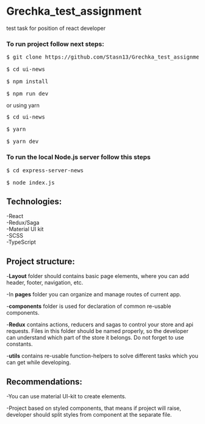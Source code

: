 # Grechka_test_assignment
test task for position of react developer

### To run project follow next steps:

<pre>
$ git clone https://github.com/Stasn13/Grechka_test_assignment.git <br/>
$ cd ui-news <br/>
$ npm install  <br/>
$ npm run dev 
</pre>

or using yarn

<pre>
$ cd ui-news <br/>
$ yarn <br/>
$ yarn dev 
</pre>

### To run the local Node.js server follow this steps

<pre>
$ cd express-server-news <br/>
$ node index.js 
</pre>

## Technologies:

-React<br/>
-Redux/Saga<br/>
-Material UI kit<br/>
-SCSS<br/>
-TypeScript<br/>

## Project structure:

-<b>Layout</b> folder should contains basic page elements, where you can add header, footer, navigation, etc.<br/>

-In <b>pages</b> folder you can organize and manage routes of current app.<br/>

-<b>components</b> folder is used for declaration of common re-usable components.<br/>

-<b>Redux</b> contains actions, reducers and sagas to control your store and api requests. Files in this folder should be named properly, so the developer can understand which part of the store it belongs. Do not forget to use constants.<br/>

-<b>utils</b> contains re-usable function-helpers to solve different tasks which you can get while developing.<br/>


## Recommendations:

-You can use material UI-kit to create elements.<br/>

-Project based on styled components, that means if project will raise, developer should split styles from component at the separate file.<br/>


